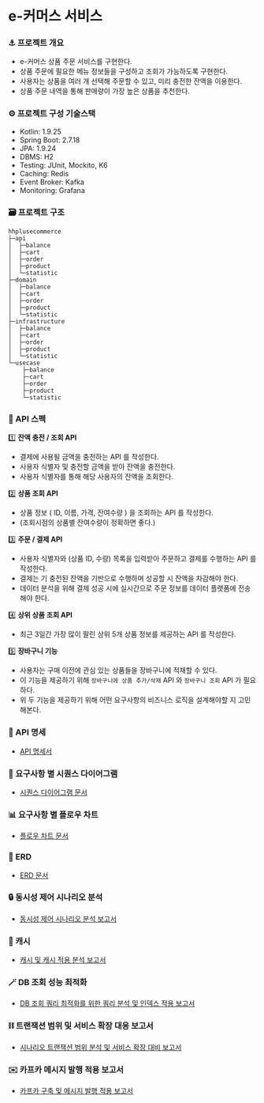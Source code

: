 # e-커머스 서비스
### ⚓ 프로젝트 개요
* e-커머스 상품 주문 서비스를 구현한다.
* 상품 주문에 필요한 메뉴 정보들을 구성하고 조회가 가능하도록 구현한다.
* 사용자는 상품을 여러 개 선택해 주문할 수 있고, 미리 충전한 잔액을 이용한다.
* 상품 주문 내역을 통해 판매량이 가장 높은 상품을 추천한다.

### ⚙️ 프로젝트 구성 기술스택
* Kotlin: 1.9.25
* Spring Boot: 2.7.18
* JPA: 1.9.24
* DBMS: H2
* Testing: JUnit, Mockito, K6
* Caching: Redis
* Event Broker: Kafka
* Monitoring: Grafana

### 🗃️ 프로젝트 구조
```
hhplusecommerce
├─api
│  ├─balance
│  ├─cart
│  ├─order
│  ├─product
│  └─statistic
├─domain
│  ├─balance
│  ├─cart
│  ├─order
│  ├─product
│  └─statistic
├─infrastructure
│  ├─balance
│  ├─cart
│  ├─order
│  ├─product
│  └─statistic
└─usecase
    ├─balance
    ├─cart
    ├─order
    ├─product
    └─statistic
```

### 📜 API 스펙
1️⃣ **잔액 충전 / 조회 API**
* 결제에 사용될 금액을 충전하는 API 를 작성한다.
* 사용자 식별자 및 충전할 금액을 받아 잔액을 충전한다.
* 사용자 식별자를 통해 해당 사용자의 잔액을 조회한다.

2️⃣ **상품 조회 API**
* 상품 정보 ( ID, 이름, 가격, 잔여수량 ) 을 조회하는 API 를 작성한다.
* (조회시점의 상품별 잔여수량이 정확하면 좋다.)

3️⃣ **주문 / 결제 API**
* 사용자 식별자와 (상품 ID, 수량) 목록을 입력받아 주문하고 결제를 수행하는 API 를 작성한다.
* 결제는 기 충전된 잔액을 기반으로 수행하며 성공할 시 잔액을 차감해야 한다.
* 데이터 분석을 위해 결제 성공 시에 실시간으로 주문 정보를 데이터 플랫폼에 전송해야 한다.

4️⃣ **상위 상품 조회 API**
* 최근 3일간 가장 많이 팔린 상위 5개 상품 정보를 제공하는 API 를 작성한다.

5️⃣ **장바구니 기능**
* 사용자는 구매 이전에 관심 있는 상품들을 장바구니에 적재할 수 있다.
* 이 기능을 제공하기 위해 `장바구니에 상품 추가/삭제` API 와 `장바구니 조회` API 가 필요하다.
* 위 두 기능을 제공하기 위해 어떤 요구사항의 비즈니스 로직을 설계해야할 지 고민해본다.

### 🔎 API 명세
- [API 명세서](docs/API_SPEC.md)

### 💫 요구사항 별 시퀀스 다이어그램
- [시퀀스 다이어그램 문서](docs/SEQUENCE_DIAGRAM.md)

### 📊 요구사항 별 플로우 차트
- [플로우 차트 문서](docs/FLOW_CHART.md)

### 💽 ERD
- [ERD 문서](docs/ERD.md)

### 🔒 동시성 제어 시나리오 분석
- [동시성 제어 시나리오 분석 보고서](docs/CONCURRENCY_CONTROL.md)

### 💾 캐시
- [캐시 및 캐시 적용 분석 보고서](docs/CACHING.md)

### 🪄 DB 조회 성능 최적화
- [DB 조회 쿼리 최적화를 위한 쿼리 분석 및 인덱스 적용 보고서](docs/INDEX_DB_OPTIMIZATION.md)

### ⛓️ 트랜잭션 범위 및 서비스 확장 대응 보고서
- [시나리오 트랜잭션 범위 분석 및 서비스 확장 대비 보고서](docs/DISTRIBUTED_TRANSACTION.md)

### ✉️ 카프카 메시지 발행 적용 보고서
- [카프카 구축 및 메시지 발행 적용 보고서](docs/KAFKA_EVENT.md)
